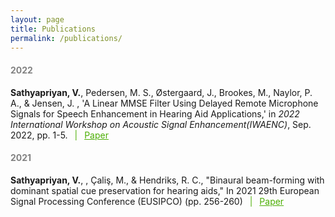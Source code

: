 ```yaml
---
layout: page
title: Publications
permalink: /publications/
---
```

<h4 style="color:#828282"> 2022 </h4>


<p> <b>Sathyapriyan, V.</b>, Pedersen, M. S., Østergaard, J., Brookes, M., Naylor, P. A., & Jensen, J. , 'A Linear MMSE Filter Using Delayed Remote Microphone Signals for Speech Enhancement in Hearing Aid Applications,' in <i>2022 International Workshop on Acoustic Signal Enhancement(IWAENC)</i>, Sep. 2022, pp. 1-5. <span style="color:#4CAE04"> &ensp;|&ensp; </span> <a style="color:#4CAE04" href="https://ieeexplore.ieee.org/document/9914711"> Paper</a>

<h4 style="color:#828282"> 2021 </h4>
<p><b>Sathyapriyan, V.</b>, , Çaliş, M., & Hendriks, R. C., "Binaural beam-forming with dominant spatial cue preservation for hearing aids," In 2021 29th European Signal Processing Conference (EUSIPCO) (pp. 256-260) <span style="color:#4CAE04"> &ensp;|&ensp; </span> <a style="color:#4CAE04" href="https://ieeexplore.ieee.org/abstract/document/9616210"> Paper</a>

